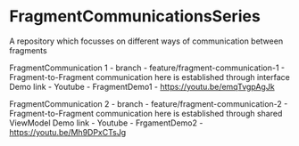 # FragmentCommunicationsSeries
A repository which focusses on different ways of communication between fragments


FragmentCommunication 1 - branch - feature/fragment-communication-1 - Fragment-to-Fragment communication here is established through interface
Demo link - Youtube - FragmentDemo1 - https://youtu.be/emqTvgpAgJk 


FragmentCommunication 2 - branch - feature/fragment-communication-2 - Fragment-to-Fragment communication here is established through shared ViewModel
Demo link - Youtube - FrgamentDemo2 - https://youtu.be/Mh9DPxCTsJg

